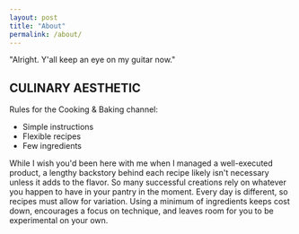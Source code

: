 ```yaml
---
layout: post
title: "About"
permalink: /about/
---
```


"Alright. Y'all keep an eye on my guitar now."


## CULINARY AESTHETIC

Rules for the Cooking & Baking channel:

- Simple instructions
- Flexible recipes
- Few ingredients

While I wish you'd been here with me when I managed a well-executed product, a lengthy backstory behind each recipe likely isn't necessary unless it adds to the flavor. So many successful creations rely on whatever you happen to have in your pantry in the moment. Every day is different, so recipes must allow for variation. Using a minimum of ingredients keeps cost down, encourages a focus on technique, and leaves room for you to be experimental on your own.
